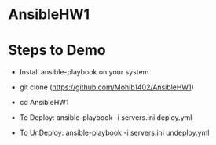 # AnsibleHW1

# Steps to Demo

- Install ansible-playbook on your system
- git clone (https://github.com/Mohib1402/AnsibleHW1)
- cd AnsibleHW1

- To Deploy: ansible-playbook -i servers.ini deploy.yml

- To UnDeploy: ansible-playbook -i servers.ini undeploy.yml
